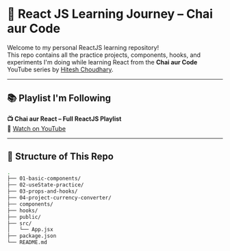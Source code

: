 # 🚀 React JS Learning Journey – Chai aur Code

Welcome to my personal ReactJS learning repository!  
This repo contains all the practice projects, components, hooks, and experiments I'm doing while learning React from the **Chai aur Code** YouTube series by [Hitesh Choudhary](https://www.youtube.com/@HiteshChoudhary).

---

## 📚 Playlist I'm Following

**📺 Chai aur React – Full ReactJS Playlist**  
🔗 [Watch on YouTube](https://www.youtube.com/playlist?list=PLu0W_9lII9ajLcqRcj4PoEihkukF_OTzA)

---

## 📁 Structure of This Repo

```bash
.
├── 01-basic-components/
├── 02-useState-practice/
├── 03-props-and-hooks/
├── 04-project-currency-converter/
├── components/
├── hooks/
├── public/
├── src/
│   └── App.jsx
├── package.json
└── README.md
